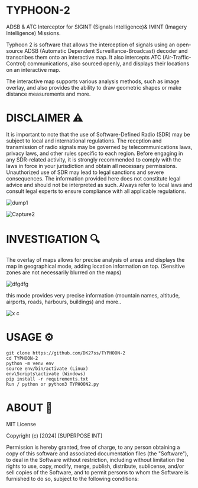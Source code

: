 # TYPHOON-2
ADSB &amp; ATC Interceptor for SIGINT (Signals Intelligence)&amp; IMINT (Imagery Intelligence) Missions.

Typhoon 2 is software that allows the interception of signals using an open-source ADSB (Automatic Dependent Surveillance-Broadcast) decoder and transcribes them onto an interactive map. 
It also intercepts ATC (Air-Traffic-Control) communications, also sourced openly, and displays their locations on an interactive map.

The interactive map supports various analysis methods, such as image overlay, and also provides the ability to draw geometric shapes or make distance measurements and more.

# DISCLAIMER ⚠️

It is important to note that the use of Software-Defined Radio (SDR) may be subject to local and international regulations. The reception and transmission of radio signals may be governed by telecommunications laws, privacy laws, and other rules specific to each region. Before engaging in any SDR-related activity, it is strongly recommended to comply with the laws in force in your jurisdiction and obtain all necessary permissions. Unauthorized use of SDR may lead to legal sanctions and severe consequences. The information provided here does not constitute legal advice and should not be interpreted as such. Always refer to local laws and consult legal experts to ensure compliance with all applicable regulations.

![dump1](https://github.com/DK27ss/TYPHOON-2-/assets/134336163/66d87fa6-b96e-4fa2-a281-b1efa7893864)

![Capture2](https://github.com/DK27ss/TYPHOON-2-/assets/134336163/c433e357-fb3d-4c50-b140-42ee0bc9c0d5)

# INVESTIGATION 🔍

The overlay of maps allows for precise analysis of areas and displays the map in geographical mode, adding location information on top. (Sensitive zones are not necessarily blurred on the maps)

![dfgdfg](https://github.com/DK27ss/TYPHOON-2-/assets/134336163/077ad03b-b309-458f-8c3a-1cfef567875e)

this mode provides very precise information (mountain names, altitude, airports, roads, harbours, buildings) and more..

![x c](https://github.com/DK27ss/TYPHOON-2-/assets/134336163/c955881a-cb02-4794-b8d2-50b064bbc1f2)

# USAGE ⚙️

    git clone https://github.com/DK27ss/TYPHOON-2
    cd TYPHOON-2
    python -m venv env
    source env/bin/activate (Linux)
    env\Scripts\activate (Windows)
    pip install -r requirements.txt
    Run / python or python3 TYPHOON2.py

# ABOUT 📑

MIT License

Copyright (c) [2024] [SUPERPOSE INT]

Permission is hereby granted, free of charge, to any person obtaining a copy
of this software and associated documentation files (the "Software"), to deal
in the Software without restriction, including without limitation the rights
to use, copy, modify, merge, publish, distribute, sublicense, and/or sell
copies of the Software, and to permit persons to whom the Software is
furnished to do so, subject to the following conditions:
